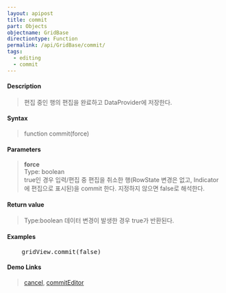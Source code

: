 ```yaml
---
layout: apipost
title: commit
part: Objects
objectname: GridBase
directiontype: Function
permalink: /api/GridBase/commit/
tags:
  - editing
  - commit
---
```



#### Description

> 편집 중인 행의 편집을 완료하고 DataProvider에 저장한다.  

#### Syntax

> function commit(force)  

#### Parameters

> **force**  
> Type: boolean  
> true인 경우 입력/편집 중 편집을 취소한 행(RowState 변경은 없고, Indicator에 편집으로 표시된)을 commit 한다. 지정하지 않으면 false로 해석한다.  

#### Return value

> Type:boolean
> 데이터 변경이 발생한 경우 true가 반환된다. 

#### Examples 

<pre class="prettyprint">
    gridView.commit(false)
</pre>

#### Demo Links
> [cancel](/api/GridBase/cancel), [commitEditor](/api/GridBase/commitEditor)  
